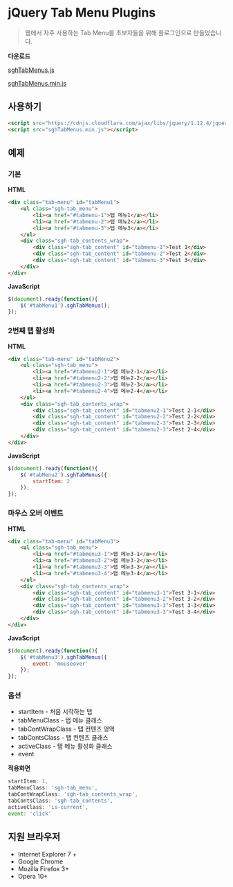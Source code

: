 # jQuery Tab Menu Plugins
> 웹에서 자주 사용하는 Tab Menu를 초보자들을 위해 플로그인으로 만들었습니다.

**다운로드**

[sghTabMenus.js](https://raw.githubusercontent.com/singihae/jQuery-tabMenu/master/tabMenu.js)

[sghTabMenus.min.js](https://raw.githubusercontent.com/singihae/jQuery-tabMenu/master/tabMenu.min.js)

## 사용하기
**<head>**
```html
<script src="https://cdnjs.cloudflare.com/ajax/libs/jquery/1.12.4/jquery.min.js"></script>
<script src="sghTabMenus.min.js"></script>
```

## 예제

### 기본
**HTML**
```html
<div class="tab-menu" id="tabMenu1">
	<ul class="sgh-tab_menu">
		<li><a href="#tabmenu-1">탭 메뉴1</a></li>
		<li><a href="#tabmenu-2">탭 메뉴2</a></li>
		<li><a href="#tabmenu-3">탭 메뉴3</a></li>
	</ul>
	<div class="sgh-tab_contents_wrap">
		<div class="sgh-tab_content" id="tabmenu-1">Test 1</div>
		<div class="sgh-tab_content" id="tabmenu-2">Test 2</div>
		<div class="sgh-tab_content" id="tabmenu-3">Test 3</div>
	</div>
</div>
```

**JavaScript**
```javascript
$(document).ready(function(){
	$('#tabMenu1').sghTabMenus();
});
```

### 2번째 탭 활성화
**HTML**
```html
<div class="tab-menu" id="tabMenu2">
	<ul class="sgh-tab_menu">
		<li><a href="#tabmenu2-1">탭 메뉴2-1</a></li>
		<li><a href="#tabmenu2-2">탭 메뉴2-2</a></li>
		<li><a href="#tabmenu2-3">탭 메뉴2-3</a></li>
		<li><a href="#tabmenu2-4">탭 메뉴2-4</a></li>
	</ul>
	<div class="sgh-tab_contents_wrap">
		<div class="sgh-tab_content" id="tabmenu2-1">Test 2-1</div>
		<div class="sgh-tab_content" id="tabmenu2-2">Test 2-2</div>
		<div class="sgh-tab_content" id="tabmenu2-3">Test 2-3</div>
		<div class="sgh-tab_content" id="tabmenu2-3">Test 2-4</div>
	</div>
</div>
```
**JavaScript**
```javascript
$(document).ready(function(){
	$('#tabMenu2').sghTabMenus({
		startItem: 2
	});
});
```

### 마우스 오버 이벤트
**HTML**
```html
<div class="tab-menu" id="tabMenu3">
	<ul class="sgh-tab_menu">
		<li><a href="#tabmenu3-1">탭 메뉴3-1</a></li>
		<li><a href="#tabmenu3-2">탭 메뉴3-2</a></li>
		<li><a href="#tabmenu3-3">탭 메뉴3-3</a></li>
		<li><a href="#tabmenu3-4">탭 메뉴3-4</a></li>
	</ul>
	<div class="sgh-tab_contents_wrap">
		<div class="sgh-tab_content" id="tabmenu3-1">Test 3-1</div>
		<div class="sgh-tab_content" id="tabmenu3-2">Test 3-2</div>
		<div class="sgh-tab_content" id="tabmenu3-3">Test 3-3</div>
		<div class="sgh-tab_content" id="tabmenu3-3">Test 3-4</div>
	</div>
</div>
```

**JavaScript**
```javascript
$(document).ready(function(){
	$('#tabMenu3').sghTabMenus({
		event: 'mouseover'
	});
});
```

### 옵션
* startItem - 처음 시작하는 탭
* tabMenuClass - 탭 메뉴 클래스
* tabContWrapClass - 탭 컨텐츠 영역
* tabContsClass - 탭 컨텐츠 클래스
* activeClass - 탭 메뉴 활성화 클래스
* event

**적용화면**
```javascript
startItem: 1,
tabMenuClass: 'sgh-tab_menu',
tabContWrapClass: 'sgh-tab_contents_wrap',
tabContsClass: 'sgh-tab_contents',
activeClass: 'is-current',
event: 'click'
```

## 지원 브라우저
* Internet Explorer 7 +
* Google Chrome
* Mozilla Firefox 3+
* Opera 10+
